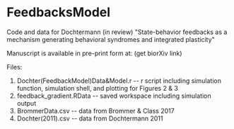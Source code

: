 # FeedbacksModel
Code and data for Dochtermann (in review) "State-behavior feedbacks as a mechanism generating behavioral syndromes and integrated plasticity"

Manuscript is available in pre-print form at: (get biorXiv link)

Files: 
1. Dochter(FeedbackModel)Data&Model.r -- r script including simulation function, simulation shell, and plotting for Figures 2 & 3
2. feedback_gradient.RData -- saved workspace including simulation output 
3. BrommerData.csv -- data from Brommer & Class 2017
4. Dochter(2011).csv -- data from Dochtermann 2011
